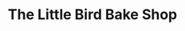 ---
title: "The Little Bird Bake Shop"
url: /fort-collins/the-little-bird-bake-shop/
shop: Bäckerei
---